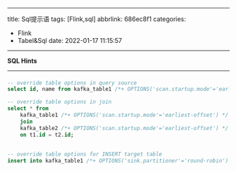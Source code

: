 
---
title: Sql提示语
tags: [Flink,sql]
abbrlink: 686ec8f1
categories: 
  - Flink
  - Tabel&Sql
date: 2022-01-17 11:15:57
---


**SQL Hints**

------

#### 

```sql
-- override table options in query source
select id, name from kafka_table1 /*+ OPTIONS('scan.startup.mode'='earliest-offset') */;

-- override table options in join
select * from
    kafka_table1 /*+ OPTIONS('scan.startup.mode'='earliest-offset') */ t1
    join
    kafka_table2 /*+ OPTIONS('scan.startup.mode'='earliest-offset') */ t2
    on t1.id = t2.id;
    
    
-- override table options for INSERT target table
insert into kafka_table1 /*+ OPTIONS('sink.partitioner'='round-robin') */ select * from kafka_table2;
```

